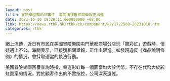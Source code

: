 ```yaml
---
layout: post
title: 冒險樂園擲彩虹事件　海關稱接獲相關舉報正跟進
date: 2023-10-10 18:28:11.000000000 +08:00
link: https://news.rthk.hk/rthk/ch/component/k2/1722568-20231010.htm
categories: rthk
---
```


網上流傳，近日有市民在美國冒險樂園屯門華都商場分店玩「擲彩虹」遊戲時，懷疑遇上不公。海關表示，已接獲相關舉報，正作出跟進。如發現違反《商品說明條例》的情況，會採取適當的執法行動。

美國冒險樂園回覆查詢時指，幸運彩虹每一個圖案均大於代幣，不存在代幣大於彩虹圖案的情況，對於顧客作出的不實指控，公司深表遺憾。
